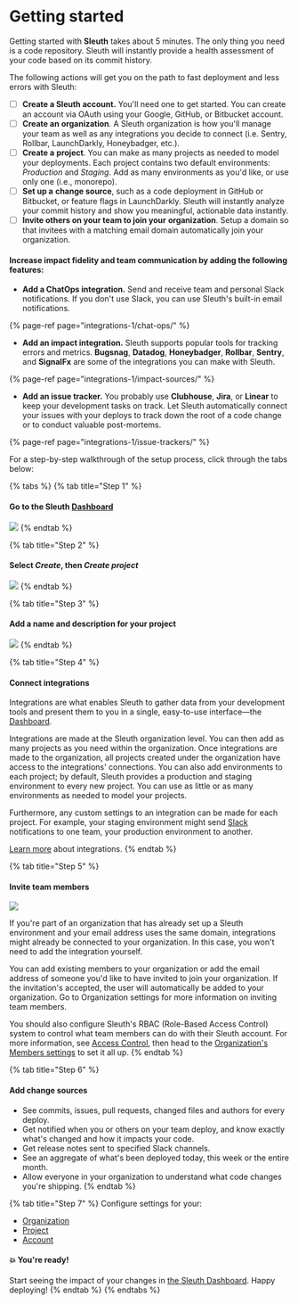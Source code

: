 # Getting started

Getting started with **Sleuth** takes about 5 minutes. The only thing you need is a code repository. Sleuth will instantly provide a health assessment of your code based on its commit history. 

The following actions will get you on the path to fast deployment and less errors with Sleuth: 

* [ ] **Create a Sleuth account.** You'll need one to get started. You can create an account via OAuth using your Google, GitHub, or Bitbucket account. 
* [ ] **Create an** **organization**. A Sleuth organization is how you'll manage your team as well as any integrations you decide to connect \(i.e. Sentry, Rollbar, LaunchDarkly, Honeybadger, etc.\). 
* [ ] **Create a** **project**. You can make as many projects as needed to model your deployments. Each project contains two default environments: _Production_ and _Staging_. Add as many environments as you'd like, or use only one \(i.e., monorepo\). 
* [ ] **Set up a** **change source**, such as a code deployment in GitHub or Bitbucket, or feature flags in LaunchDarkly. Sleuth will instantly analyze your commit history and show you meaningful, actionable data instantly.
* [ ] **Invite others on your team to join your** **organization**. Setup a domain so that invitees with a matching email domain automatically join your organization. 

#### Increase impact fidelity and team communication by adding the following features: 

* **Add a ChatOps integration.** Send and receive team and personal Slack notifications. If you don't use Slack, you can use Sleuth's built-in email notifications. 

{% page-ref page="integrations-1/chat-ops/" %}

* **Add an impact integration.** Sleuth supports popular tools for tracking errors and metrics. **Bugsnag**, **Datadog**, **Honeybadger**, **Rollbar**, **Sentry**, and **SignalFx** are some of the integrations you can make with Sleuth. 

{% page-ref page="integrations-1/impact-sources/" %}

* **Add an issue tracker.** You probably use **Clubhouse**, **Jira**, or **Linear** to keep your development tasks on track. Let Sleuth automatically connect your issues with your deploys to track down the root of a code change or to conduct valuable post-mortems. 

{% page-ref page="integrations-1/issue-trackers/" %}

For a step-by-step walkthrough of the setup process, click through the tabs below: 

{% tabs %}
{% tab title="Step 1" %}
#### Go to the Sleuth [Dashboard](dashboard-1/dashboard.md)

![](.gitbook/assets/screen-shot-2020-04-29-at-2.17.48-pm.png)
{% endtab %}

{% tab title="Step 2" %}
#### Select _**Create**_, then _**Create project**_

![](.gitbook/assets/create-project.png)
{% endtab %}

{% tab title="Step 3" %}
#### Add a name and description for your project

![](.gitbook/assets/create-new-project%20%281%29.png)
{% endtab %}

{% tab title="Step 4" %}
#### Connect integrations

Integrations are what enables Sleuth to gather data from your development tools and present them to you in a single, easy-to-use interface—the [Dashboard](dashboard-1/dashboard.md). 

Integrations are made at the Sleuth organization level. You can then add as many projects as you need within the organization. Once integrations are made to the organization, all projects created under the organization have access to the integrations' connections. You can also add environments to each project; by default, Sleuth provides a production and staging environment to every new project. You can use as little or as many environments as needed to model your projects. 

Furthermore, any custom settings to an integration can be made for each project. For example, your staging environment might send [Slack](integrations-1/chat-ops/slack.md) notifications to one team, your production environment to another. 

[Learn more](integrations-1/about-integrations.md) about integrations. 
{% endtab %}

{% tab title="Step 5" %}
#### Invite team members

![](.gitbook/assets/invite-team-members.png)

If you're part of an organization that has already set up a Sleuth environment and your email address uses the same domain, integrations might already be connected to your organization. In this case, you won't need to add the integration yourself. 

You can add existing members to your organization or add the email address of someone you'd like to have invited to join your organization. If the invitation's accepted, the user will automatically be added to your organization. Go to Organization settings for more information on inviting team members. 

You should also configure Sleuth's RBAC \(Role-Based Access Control\) system to control what team members can do with their Sleuth account. For more information, see [Access Control](settings/access-control.md), then head to the [Organization's Members settings](settings/organization/) to set it all up. 
{% endtab %}

{% tab title="Step 6" %}
#### Add change sources

* See commits, issues, pull requests, changed files and authors for every deploy.
* Get notified when you or others on your team deploy, and know exactly what's changed and how it impacts your code.
* Get release notes sent to specified Slack channels.
* See an aggregate of what's been deployed today, this week or the entire month.
* Allow everyone in your organization to understand what code changes you're shipping.
{% endtab %}

{% tab title="Step 7" %}
Configure settings for your: 

* [Organization](settings/organization/) 
* [Project](settings/project/)
* [Account](settings/account/)

####  💥 You're ready! 

Start seeing the impact of your changes in [the Sleuth Dashboard](dashboard-1/dashboard.md). Happy deploying! 
{% endtab %}
{% endtabs %}



